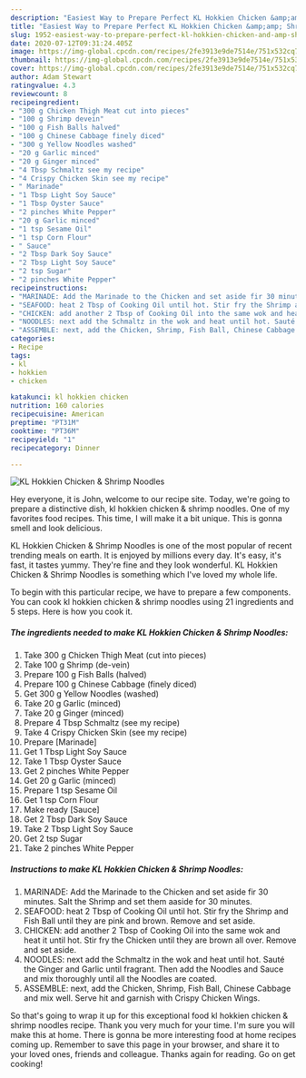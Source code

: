 ```yaml
---
description: "Easiest Way to Prepare Perfect KL Hokkien Chicken &amp;amp; Shrimp Noodles"
title: "Easiest Way to Prepare Perfect KL Hokkien Chicken &amp;amp; Shrimp Noodles"
slug: 1952-easiest-way-to-prepare-perfect-kl-hokkien-chicken-and-amp-shrimp-noodles
date: 2020-07-12T09:31:24.405Z
image: https://img-global.cpcdn.com/recipes/2fe3913e9de7514e/751x532cq70/kl-hokkien-chicken-shrimp-noodles-recipe-main-photo.jpg
thumbnail: https://img-global.cpcdn.com/recipes/2fe3913e9de7514e/751x532cq70/kl-hokkien-chicken-shrimp-noodles-recipe-main-photo.jpg
cover: https://img-global.cpcdn.com/recipes/2fe3913e9de7514e/751x532cq70/kl-hokkien-chicken-shrimp-noodles-recipe-main-photo.jpg
author: Adam Stewart
ratingvalue: 4.3
reviewcount: 8
recipeingredient:
- "300 g Chicken Thigh Meat cut into pieces"
- "100 g Shrimp devein"
- "100 g Fish Balls halved"
- "100 g Chinese Cabbage finely diced"
- "300 g Yellow Noodles washed"
- "20 g Garlic minced"
- "20 g Ginger minced"
- "4 Tbsp Schmaltz see my recipe"
- "4 Crispy Chicken Skin see my recipe"
- " Marinade"
- "1 Tbsp Light Soy Sauce"
- "1 Tbsp Oyster Sauce"
- "2 pinches White Pepper"
- "20 g Garlic minced"
- "1 tsp Sesame Oil"
- "1 tsp Corn Flour"
- " Sauce"
- "2 Tbsp Dark Soy Sauce"
- "2 Tbsp Light Soy Sauce"
- "2 tsp Sugar"
- "2 pinches White Pepper"
recipeinstructions:
- "MARINADE: Add the Marinade to the Chicken and set aside fir 30 minutes. Salt the Shrimp and set them aaside for 30 minutes."
- "SEAFOOD: heat 2 Tbsp of Cooking Oil until hot. Stir fry the Shrimp and Fish Ball until they are pink and brown. Remove and set aside."
- "CHICKEN: add another 2 Tbsp of Cooking Oil into the same wok and heat it until hot. Stir fry the Chicken until they are brown all over. Remove and set aside."
- "NOODLES: next add the Schmaltz in the wok and heat until hot. Sauté the Ginger and Garlic until fragrant. Then add the Noodles and Sauce and mix thoroughly until all the Noodles are coated."
- "ASSEMBLE: next, add the Chicken, Shrimp, Fish Ball, Chinese Cabbage and mix well. Serve hit and garnish with Crispy Chicken Wings."
categories:
- Recipe
tags:
- kl
- hokkien
- chicken

katakunci: kl hokkien chicken 
nutrition: 160 calories
recipecuisine: American
preptime: "PT31M"
cooktime: "PT36M"
recipeyield: "1"
recipecategory: Dinner

---
```



![KL Hokkien Chicken &amp; Shrimp Noodles](https://img-global.cpcdn.com/recipes/2fe3913e9de7514e/751x532cq70/kl-hokkien-chicken-shrimp-noodles-recipe-main-photo.jpg)

Hey everyone, it is John, welcome to our recipe site. Today, we're going to prepare a distinctive dish, kl hokkien chicken &amp; shrimp noodles. One of my favorites food recipes. This time, I will make it a bit unique. This is gonna smell and look delicious.

KL Hokkien Chicken &amp; Shrimp Noodles is one of the most popular of recent trending meals on earth. It is enjoyed by millions every day. It's easy, it's fast, it tastes yummy. They're fine and they look wonderful. KL Hokkien Chicken &amp; Shrimp Noodles is something which I've loved my whole life.




To begin with this particular recipe, we have to prepare a few components. You can cook kl hokkien chicken &amp; shrimp noodles using 21 ingredients and 5 steps. Here is how you cook it.

<!--inarticleads1-->

##### The ingredients needed to make KL Hokkien Chicken &amp; Shrimp Noodles:

1. Take 300 g Chicken Thigh Meat (cut into pieces)
1. Take 100 g Shrimp (de-vein)
1. Prepare 100 g Fish Balls (halved)
1. Prepare 100 g Chinese Cabbage (finely diced)
1. Get 300 g Yellow Noodles (washed)
1. Take 20 g Garlic (minced)
1. Take 20 g Ginger (minced)
1. Prepare 4 Tbsp Schmaltz (see my recipe)
1. Take 4 Crispy Chicken Skin (see my recipe)
1. Prepare  [Marinade]
1. Get 1 Tbsp Light Soy Sauce
1. Take 1 Tbsp Oyster Sauce
1. Get 2 pinches White Pepper
1. Get 20 g Garlic (minced)
1. Prepare 1 tsp Sesame Oil
1. Get 1 tsp Corn Flour
1. Make ready  [Sauce]
1. Get 2 Tbsp Dark Soy Sauce
1. Take 2 Tbsp Light Soy Sauce
1. Get 2 tsp Sugar
1. Take 2 pinches White Pepper




<!--inarticleads2-->

##### Instructions to make KL Hokkien Chicken &amp; Shrimp Noodles:

1. MARINADE: Add the Marinade to the Chicken and set aside fir 30 minutes. Salt the Shrimp and set them aaside for 30 minutes.
1. SEAFOOD: heat 2 Tbsp of Cooking Oil until hot. Stir fry the Shrimp and Fish Ball until they are pink and brown. Remove and set aside.
1. CHICKEN: add another 2 Tbsp of Cooking Oil into the same wok and heat it until hot. Stir fry the Chicken until they are brown all over. Remove and set aside.
1. NOODLES: next add the Schmaltz in the wok and heat until hot. Sauté the Ginger and Garlic until fragrant. Then add the Noodles and Sauce and mix thoroughly until all the Noodles are coated.
1. ASSEMBLE: next, add the Chicken, Shrimp, Fish Ball, Chinese Cabbage and mix well. Serve hit and garnish with Crispy Chicken Wings.




So that's going to wrap it up for this exceptional food kl hokkien chicken &amp; shrimp noodles recipe. Thank you very much for your time. I'm sure you will make this at home. There is gonna be more interesting food at home recipes coming up. Remember to save this page in your browser, and share it to your loved ones, friends and colleague. Thanks again for reading. Go on get cooking!
